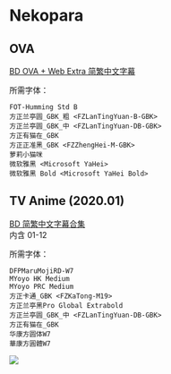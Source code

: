 # Nekopara

## OVA

[BD OVA + Web Extra 简繁中文字幕](https://github.com/Nekomoekissaten-SUB/Nekomoekissaten-Storage/releases/download/subtitles_pkg/Nekopara_OVA_BD_zho.7z)

所需字体：
```
FOT-Humming Std B
方正兰亭圆_GBK_粗 <FZLanTingYuan-B-GBK>
方正兰亭圆_GBK_中 <FZLanTingYuan-DB-GBK>
方正有猫在_GBK
方正正准黑_GBK <FZZhengHei-M-GBK>
萝莉小猫咪
微软雅黑 <Microsoft YaHei>
微软雅黑 Bold <Microsoft YaHei Bold>
```

## TV Anime (2020.01)

[BD 简繁中文字幕合集](https://github.com/Nekomoekissaten-SUB/Nekomoekissaten-Storage/releases/download/subtitles_pkg/Nekopara_BD_zho.7z)  
内含 01-12

所需字体：
```
DFPMaruMojiRD-W7
MYoyo HK Medium
MYoyo PRC Medium
方正卡通_GBK <FZKaTong-M19>
方正兰亭黑Pro Global Extrabold
方正兰亭圆_GBK_中 <FZLanTingYuan-DB-GBK>
方正有猫在_GBK
华康方圆体W7
華康方圓體W7
```

![](https://nekomoe.pages.dev/images/2020-01/nekopara.png)